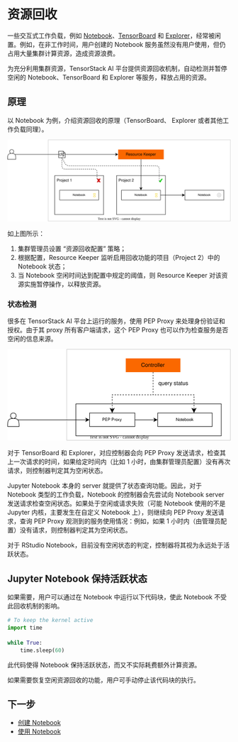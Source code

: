 # 资源回收

一些交互式工作负载，例如 [Notebook](../building/notebook.md)、[TensorBoard](../building/tensorboard.md) 和 [Explorer](../storage/explorer.md)，经常被闲置。例如，在非工作时间，用户创建的 Notebook 服务虽然没有用户使用，但仍占用大量集群计算资源，造成资源浪费。

为充分利用集群资源，TensorStack AI 平台提供资源回收机制，自动检测并暂停空闲的 Notebook、TensorBoard 和 Explorer 等服务，释放占用的资源。

## 原理

以 Notebook 为例，介绍资源回收的原理（TensorBoard、 Explorer 或者其他工作负载同理）。

![structure](../../assets/modules/scheduling/reclaim.structure.drawio.svg)

如上图所示：

1. 集群管理员设置 “资源回收配置” 策略；
1. 根据配置，Resource Keeper 监听启用回收功能的项目（Project 2）中的 Notebook 状态；
1. 当 Notebook 空闲时间达到配置中规定的阈值，则 Resource Keeper 对该资源实施暂停操作，以释放资源。

### 状态检测

很多在 TensorStack AI 平台上运行的服务，使用 PEP Proxy 来处理身份验证和授权。由于其 proxy 所有客户端请求，这个 PEP Proxy 也可以作为检查服务是否空闲的信息来源。

![pepproxy](../../assets/modules/scheduling/pepproxy.drawio.svg)

对于 TensorBoard 和 Explorer，对应控制器会向 PEP Proxy 发送请求，检查其上一次请求的时间，如果给定时间内（比如 1 小时，由集群管理员配置）没有再次请求，则控制器判定其为空闲状态。

Jupyter Notebook 本身的 server 就提供了状态查询功能。因此，对于 Notebook 类型的工作负载，Notebook 的控制器会先尝试向 Notebook server 发送请求检查空闲状态。如果处于空闲或请求失败（可能 Notebook 使用的不是 Jupyter 内核，主要发生在自定义 Notebook 上），则继续向 PEP Proxy 发送请求，查询 PEP Proxy 观测到的服务使用情况：例如，如果 1 小时内（由管理员配置）没有请求，则控制器判定其为空闲状态。

对于 RStudio Notebook，目前没有空闲状态的判定，控制器将其视为永远处于活跃状态。

## Jupyter Notebook 保持活跃状态

如果需要，用户可以通过在 Notebook 中运行以下代码块，使此 Notebook 不受此回收机制的影响。

```python
# To keep the kernel active
import time

while True:
    time.sleep(60)
```

此代码使得 Notebook 保持活跃状态，而又不实际耗费额外计算资源。

如果需要恢复空闲资源回收的功能，用户可手动停止该代码块的执行。

## 下一步

* [创建 Notebook](../../tasks/create-notebook.md)
* [使用 Notebook](../../tasks/use-notebook.md)
